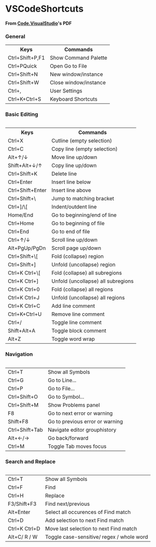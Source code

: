 # VSCodeShortcuts
#### From [Code.VisualStudio](https://code.visualstudio.com/shortcuts/keyboard-shortcuts-windows.pdf)'s PDF

### General  
<table style = "width:100%">
    <tr>
        <th>Keys</th>
        <th>Commands</th>
    </tr>    
    <tr>
        <td>Ctrl+Shift+P,F1</td>
        <td>Show Command Palette</td>
    </tr>
    <tr>
        <td>Ctrl+PQuick</td> 
        <td>Open Go to File</td>
    </tr>
    <tr>
        <td>Ctrl+Shift+N</td> 
        <td>New window/instance</td>
    </tr>
    <tr>
        <td>Ctrl+Shift+W</td>
        <td>Close window/instance</td>
    </tr>
    <tr>
        <td>Ctrl+,</td>
        <td>User Settings</td>
    <tr>
        <td>Ctrl+K+Ctrl+S</td>
        <td>Keyboard Shortcuts</td>
    </tr>
</table>

### Basic Editing
<table style = "width:100%">
<table>
    <tr>
        <th>Keys</th>
        <th>Commands</th>
    </tr>    
    <tr>
        <td>Ctrl+X</td>
        <td>Cutline (empty selection)</td>
    </tr>
    <tr>
        <td>Ctrl+C</td> 
        <td>Copy line (empty selection)</td>
    </tr>
    <tr>
        <td>Alt+↑/↓</td> 
        <td>Move line up/down</td>
    </tr>
    <tr>
        <td>Shift+Alt+↓/↑</td>
        <td>Copy line up/down</td>
    </tr>
    <tr>
        <td>Ctrl+Shift+K</td>
        <td>Delete line</td>
    </tr>
    <tr>
        <td>Ctrl+Enter</td>
        <td>Insert line below</td>
    </tr>
    <tr>
        <td>Ctrl+Shift+Enter</td>
        <td>Insert line above</td>
    </tr>
    <tr>
        <td>Ctrl+Shift+\</td>
        <td>Jump to matching bracket</td>
    </tr>
    <tr>
        <td>Ctrl+]/\[</td>
        <td>Indent/outdent line</td>
    </tr>
    <tr>
        <td>Home/End</td>
        <td>Go to beginning/end of line</td>
    </tr>
    <tr>
        <td>Ctrl+Home</td>
        <td>Go to beginning of file</td>
    </tr>
    <tr>
        <td>Ctrl+End</td>
        <td>Go to end of file</td>
    </tr>
    <tr>
        <td>Ctrl+↑/↓</td>
        <td>Scroll line up/down</td>
    </tr>
    <tr>
        <td>Alt+PgUp/PgDn</td>
        <td>Scroll page up/down</td>
    </tr>
    <tr>
        <td>Ctrl+Shift+\[</td>
        <td>Fold (collapse) region</td>
    </tr>
    <tr>
        <td>Ctrl+Shift+]</td>
        <td>Unfold (uncollapse) region</td>
    </tr>
    <tr>
        <td>Ctrl+K Ctrl+\[</td>
        <td>Fold (collapse) all subregions</td>
    </tr>
    <tr>
        <td>Ctrl+K Ctrl+]</td>
        <td>Unfold (uncollapse) all subregions</td>
    </tr>
    <tr>
        <td>Ctrl+K Ctrl+0</td>
        <td>Fold (collapse) all regions</td>
    </tr>
    <tr>
        <td>Ctrl+K Ctrl+J</td>
        <td>Unfold (uncollapse) all regions</td>
    </tr>
    <tr>
        <td>Ctrl+K Ctrl+C</td>
        <td>Add line comment</td>
    </tr>
    <tr>
        <td>Ctrl+K+Ctrl+U</td>
        <td>Remove line comment</td>
    </tr>
    <tr>
        <td>Ctrl+/</td>
        <td>Toggle line comment</td>
    </tr>
    <tr>
        <td>Shift+Alt+A</td>
        <td>Toggle block comment</td>
    </tr>
    <tr>
        <td>Alt+Z</td>
        <td>Toggle word wrap</td>
    </tr>
</table>

### Navigation  
<table style = "width:100%">
<table>
    <tr>
        <td>Ctrl+T</td>
        <td>Show all Symbols</td>
    </tr>
    <tr>
        <td>Ctrl+G</td>
        <td>Go to Line...</td>
    </tr>
    <tr>
        <td>Ctrl+P</td>
        <td>Go to File...</td>
    </tr>
    <tr>
        <td>Ctrl+Shift+O</td>
        <td>Go to Symbol...</td>
    </tr>
    <tr>
        <td>Ctrl+Shift+M</td>
        <td>Show Problems panel</td>
    </tr>
    <tr>
        <td>F8</td>
        <td>Go to next error or warning</td>
    </tr>
    <tr>
        <td>Shift+F8</td>
        <td>Go to previous error or warning</td>
    </tr>
    <tr>
        <td>Ctrl+Shift+Tab</td>
        <td>Navigate editor grouphistory</td>
    </tr>
    <tr>
        <td>Alt+←/→ </td>
        <td>Go back/forward</td>
    </tr>
    <tr>
        <td>Ctrl+M</td>
        <td>Toggle Tab moves focus</td>
    </tr>
</table>

### Search and Replace
<table style = "width:100%">
<table>
    <tr>
        <td>Ctrl+T</td>
        <td>Show all Symbols</td>
    </tr>
        <td>Ctrl+F</td>
        <td>Find</td>
    </tr>
    <tr>
        <td>Ctrl+H</td>
        <td>Replace</td>
    </tr>
    <tr>
        <td>F3/Shift+F3</td>
        <td>Find next/previous</td>
    </tr>
    <tr>
        <td>Alt+Enter</td>
        <td>Select all occurences of Find match</td>
    </tr>
    <tr>
        <td>Ctrl+D</td>
        <td>Add selection to next Find match</td>
    </tr>
    <tr>
        <td>Ctrl+K Ctrl+D</td>
        <td>Move last selection to next Find match</td>
    </tr>
    <tr>
        <td>Alt+C/ R / W</td>
        <td>Toggle case-sensitive/ regex / whole word</td>
    </tr>
</table>
